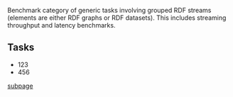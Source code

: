 Benchmark category of generic tasks involving grouped RDF streams (elements are either RDF graphs or RDF datasets). This includes streaming throughput and latency benchmarks.

## Tasks

- 123
- 456

[subpage](subpage.md)
